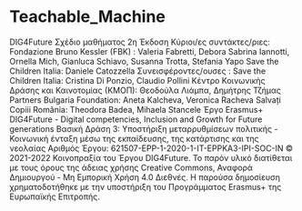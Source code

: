 # Teachable_Machine
DIG4Future Σχέδιο μαθήματος 2η Έκδοση Κύριοι/ες συντάκτες/ριες: Fondazione Bruno Kessler (FBK) : Valeria Fabretti, Debora Sabrina Iannotti, Ornella Mich, Gianluca Schiavo, Susanna Trotta, Stefania Yapo Save the Children Italia: Daniele Catozzella Συνεισφέροντες/ουσες : Save the Children Italia: Cristina Di Ponzio, Claudio Pollini
Κέντρο Κοινωνικής Δράσης και Καινοτομίας (ΚΜΟΠ): Θεοδούλα Λιάμπα, Δημήτρης Τζήμας Partners Bulgaria Foundation: Aneta Kalcheva, Veronica Racheva Salvați Copiii România: Theodora Badea, Mihaela Stancele Έργο Erasmus+ DIG4Future - Digital competencies, Inclusion and Growth for Future generations Βασική Δράση 3: Υποστήριξη μεταρρυθμίσεων πολιτικής - Κοινωνική ένταξη μέσω της εκπαίδευσης, της κατάρτισης και της νεολαίας Αριθμός Έργου: 621507-EPP-1-2020-1-IT-EPPKA3-IPI-SOC-IN © 2021-2022 Κοινοπραξία του Έργου DIG4Future. Το παρόν υλικό διατίθεται με τους όρους της άδειας χρήσης Creative Commons, Αναφορά Δημιουργού - Μη Εμπορική Χρήση 4.0 Διεθνές. Η παρούσα δημοσίευση χρηματοδοτήθηκε με την υποστήριξη του Προγράμματος Erasmus+ της Ευρωπαϊκής Επιτροπής.

